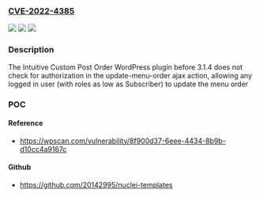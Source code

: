 ### [CVE-2022-4385](https://cve.mitre.org/cgi-bin/cvename.cgi?name=CVE-2022-4385)
![](https://img.shields.io/static/v1?label=Product&message=Intuitive%20Custom%20Post%20Order&color=blue)
![](https://img.shields.io/static/v1?label=Version&message=0%3C%203.1.4%20&color=brighgreen)
![](https://img.shields.io/static/v1?label=Vulnerability&message=CWE-862%20Missing%20Authorization&color=brighgreen)

### Description

The Intuitive Custom Post Order WordPress plugin before 3.1.4 does not check for authorization in the update-menu-order ajax action, allowing any logged in user (with roles as low as Subscriber) to update the menu order

### POC

#### Reference
- https://wpscan.com/vulnerability/8f900d37-6eee-4434-8b9b-d10cc4a9167c

#### Github
- https://github.com/20142995/nuclei-templates

